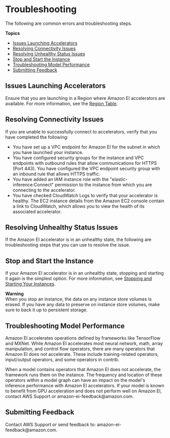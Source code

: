 # Troubleshooting<a name="ei-troubleshooting"></a>

The following are common errors and troubleshooting steps\.

**Topics**
+ [Issues Launching Accelerators](#ei-issues)
+ [Resolving Connectivity Issues](#ei-resolving-connectivity)
+ [Resolving Unhealthy Status Issues](#ei-unhealthy-status)
+ [Stop and Start the Instance](#ei-stop-start)
+ [Troubleshooting Model Performance](#troubleshoot-model-performance)
+ [Submitting Feedback](#ei-feedback)

## Issues Launching Accelerators<a name="ei-issues"></a>

Ensure that you are launching in a Region where Amazon EI accelerators are available\. For more information, see the [Region Table](https://aws.amazon.com/about-aws/global-infrastructure/regional-product-services/)\.

## Resolving Connectivity Issues<a name="ei-resolving-connectivity"></a>

If you are unable to successfully connect to accelerators, verify that you have completed the following:
+ You have set up a VPC endpoint for Amazon EI for the subnet in which you have launched your instance\.
+ You have configured security groups for the instance and VPC endpoints with outbound rules that allow communications for HTTPS \(Port 443\)\. You have configured the VPC endpoint security group with an inbound rule that allows HTTPS traffic\.
+ You have added an IAM instance role with the "elastic\-inference:Connect" permission to the instance from which you are connecting to the accelerator\.
+ You have checked CloudWatch Logs to verify that your accelerator is healthy\. The EC2 instance details from the Amazon EC2 console contain a link to CloudWatch, which allows you to view the health of its associated accelerator\.

## Resolving Unhealthy Status Issues<a name="ei-unhealthy-status"></a>

If the Amazon EI accelerator is in an unhealthy state, the following are troubleshooting steps that you can use to resolve the issue\. 

## Stop and Start the Instance<a name="ei-stop-start"></a>

If your Amazon EI accelerator is in an unhealthy state, stopping and starting it again is the simplest option\. For more information, see [Stopping and Starting Your Instances](Stop_Start.md#starting-stopping-instances)\.

**Warning**  
When you stop an instance, the data on any instance store volumes is erased\. If you have any data to preserve on instance store volumes, make sure to back it up to persistent storage\.

## Troubleshooting Model Performance<a name="troubleshoot-model-performance"></a>

Amazon EI accelerates operations defined by frameworks like TensorFlow and MXNet\. While Amazon EI accelerates most neural network, math, array manipulation, and control flow operators, there are many operators that Amazon EI does not accelerate\. These include training\-related operators, input/output operators, and some operators in contrib\. 

When a model contains operators that Amazon EI does not accelerate, the framework runs them on the instance\. The frequency and location of these operators within a model graph can have an impact on the model's inference performance with Amazon EI accelerators\. If your model is known to benefit from GPU acceleration and does not perform well on Amazon EI, contact AWS Support or amazon\-ei\-feedback@amazon\.com\. 

## Submitting Feedback<a name="ei-feedback"></a>

Contact AWS Support or send feedback to: amazon\-ei\-feedback@amazon\.com\. 